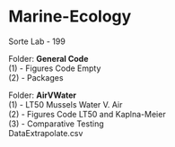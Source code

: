 # Marine-Ecology
Sorte Lab - 199

Folder: **General Code** <br/>
(1) - Figures Code Empty <br/>
(2) - Packages <br/>

Folder: **AirVWater** <br/>
(1) - LT50 Mussels Water V. Air <br/>
(2) - Figures Code LT50 and Kaplna-Meier <br/>
(3) - Comparative Testing<br/>
DataExtrapolate.csv
